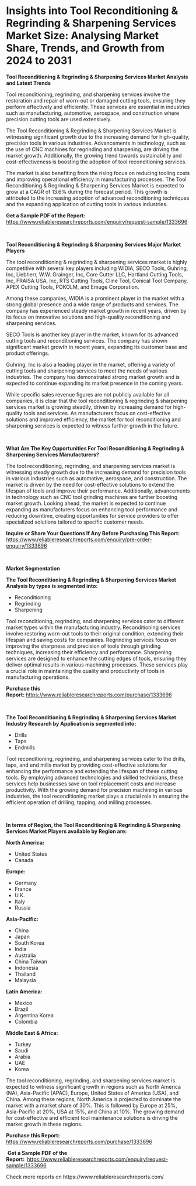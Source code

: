 <p><h1>Insights into Tool Reconditioning & Regrinding & Sharpening Services Market Size: Analysing Market Share, Trends, and Growth from 2024 to 2031</h1></p><p><strong>Tool Reconditioning & Regrinding & Sharpening Services Market Analysis and Latest Trends</strong></p>
<p><p>Tool reconditioning, regrinding, and sharpening services involve the restoration and repair of worn-out or damaged cutting tools, ensuring they perform effectively and efficiently. These services are essential in industries such as manufacturing, automotive, aerospace, and construction where precision cutting tools are used extensively.</p><p>The Tool Reconditioning & Regrinding & Sharpening Services Market is witnessing significant growth due to the increasing demand for high-quality, precision tools in various industries. Advancements in technology, such as the use of CNC machines for regrinding and sharpening, are driving the market growth. Additionally, the growing trend towards sustainability and cost-effectiveness is boosting the adoption of tool reconditioning services.</p><p>The market is also benefiting from the rising focus on reducing tooling costs and improving operational efficiency in manufacturing processes. The Tool Reconditioning & Regrinding & Sharpening Services Market is expected to grow at a CAGR of 13.6% during the forecast period. This growth is attributed to the increasing adoption of advanced reconditioning techniques and the expanding application of cutting tools in various industries.</p></p>
<p><strong>Get a Sample PDF of the Report:&nbsp;</strong> <a href="https://www.reliableresearchreports.com/enquiry/request-sample/1333696">https://www.reliableresearchreports.com/enquiry/request-sample/1333696</a></p>
<p>&nbsp;</p>
<p><strong>Tool Reconditioning & Regrinding & Sharpening Services Major Market Players</strong></p>
<p><p>The tool reconditioning & regrinding & sharpening services market is highly competitive with several key players including WIDIA, SECO Tools, Guhring, Inc, Liebherr, W.W. Grainger, Inc, Core Cutter LLC, Hartland Cutting Tools, Inc, FRAISA USA, Inc, RTS Cutting Tools, Cline Tool, Conical Tool Company, APEX Cutting Tools, POKOLM, and Emuge Corporation.</p><p>Among these companies, WIDIA is a prominent player in the market with a strong global presence and a wide range of products and services. The company has experienced steady market growth in recent years, driven by its focus on innovative solutions and high-quality reconditioning and sharpening services.</p><p>SECO Tools is another key player in the market, known for its advanced cutting tools and reconditioning services. The company has shown significant market growth in recent years, expanding its customer base and product offerings.</p><p>Guhring, Inc is also a leading player in the market, offering a variety of cutting tools and sharpening services to meet the needs of various industries. The company has demonstrated strong market growth and is expected to continue expanding its market presence in the coming years.</p><p>While specific sales revenue figures are not publicly available for all companies, it is clear that the tool reconditioning & regrinding & sharpening services market is growing steadily, driven by increasing demand for high-quality tools and services. As manufacturers focus on cost-effective solutions and improved efficiency, the market for tool reconditioning and sharpening services is expected to witness further growth in the future.</p></p>
<p>&nbsp;</p>
<p><strong>What Are The Key Opportunities For Tool Reconditioning & Regrinding & Sharpening Services Manufacturers?</strong></p>
<p><p>The tool reconditioning, regrinding, and sharpening services market is witnessing steady growth due to the increasing demand for precision tools in various industries such as automotive, aerospace, and construction. The market is driven by the need for cost-effective solutions to extend the lifespan of tools and improve their performance. Additionally, advancements in technology such as CNC tool grinding machines are further boosting market growth. Looking ahead, the market is expected to continue expanding as manufacturers focus on enhancing tool performance and reducing downtime, creating opportunities for service providers to offer specialized solutions tailored to specific customer needs.</p></p>
<p><strong>Inquire or Share Your Questions If Any Before Purchasing This Report:</strong> <a href="https://www.reliableresearchreports.com/enquiry/pre-order-enquiry/1333696">https://www.reliableresearchreports.com/enquiry/pre-order-enquiry/1333696</a></p>
<p>&nbsp;</p>
<p><strong>Market Segmentation</strong></p>
<p><strong>The Tool Reconditioning & Regrinding & Sharpening Services Market Analysis by types is segmented into:</strong></p>
<p><ul><li>Reconditioning</li><li>Regrinding</li><li>Sharpening</li></ul></p>
<p><p>Tool reconditioning, regrinding, and sharpening services cater to different market types within the manufacturing industry. Reconditioning services involve restoring worn-out tools to their original condition, extending their lifespan and saving costs for companies. Regrinding services focus on improving the sharpness and precision of tools through grinding techniques, increasing their efficiency and performance. Sharpening services are designed to enhance the cutting edges of tools, ensuring they deliver optimal results in various machining processes. These services play a crucial role in maintaining the quality and productivity of tools in manufacturing operations.</p></p>
<p><strong>Purchase this Report:&nbsp;</strong><a href="https://www.reliableresearchreports.com/purchase/1333696">https://www.reliableresearchreports.com/purchase/1333696</a></p>
<p>&nbsp;</p>
<p><strong>The Tool Reconditioning & Regrinding & Sharpening Services Market Industry Research by Application is segmented into:</strong></p>
<p><ul><li>Drills</li><li>Taps</li><li>Endmills</li></ul></p>
<p><p>Tool reconditioning, regrinding, and sharpening services cater to the drills, taps, and end mills market by providing cost-effective solutions for enhancing the performance and extending the lifespan of these cutting tools. By employing advanced technologies and skilled technicians, these services help businesses save on tool replacement costs and increase productivity. With the growing demand for precision machining in various industries, the tool reconditioning market plays a crucial role in ensuring the efficient operation of drilling, tapping, and milling processes.</p></p>
<p>&nbsp;</p>
<p><strong>In terms of Region, the Tool Reconditioning & Regrinding & Sharpening Services Market Players available by Region are:</strong></p>
<p>
    <p> <strong> North America: </strong>
        <ul>
            <li>United States</li>
            <li>Canada</li>
        </ul>
        </p> 
    <p> <strong> Europe: </strong>
        <ul>
            <li>Germany</li>
            <li>France</li>
            <li>U.K.</li>
            <li>Italy</li>
            <li>Russia</li>
        </ul>
        </p> 
    <p> <strong> Asia-Pacific: </strong>
        <ul>
            <li>China</li>
            <li>Japan</li>
            <li>South Korea</li>
            <li>India</li>
            <li>Australia</li>
            <li>China Taiwan</li>
            <li>Indonesia</li>
            <li>Thailand</li>
            <li>Malaysia</li>
        </ul>
        </p> 
    <p> <strong> Latin America: </strong>
        <ul>
            <li>Mexico</li>
            <li>Brazil</li>
            <li>Argentina Korea</li>
            <li>Colombia</li>
        </ul>
        </p> 
    <p> <strong> Middle East & Africa: </strong>
        <ul>
            <li>Turkey</li>
            <li>Saudi</li>
            <li>Arabia</li>
            <li>UAE</li>
            <li>Korea</li>
        </ul>
    </p>
    </p>
<p><p>The tool reconditioning, regrinding, and sharpening services market is expected to witness significant growth in regions such as North America (NA), Asia-Pacific (APAC), Europe, United States of America (USA), and China. Among these regions, North America is projected to dominate the market with a market share of 30%. This is followed by Europe at 25%, Asia-Pacific at 20%, USA at 15%, and China at 10%. The growing demand for cost-effective and efficient tool maintenance solutions is driving the market growth in these regions.</p></p>
<p><strong>Purchase this Report: </strong><a href="https://www.reliableresearchreports.com/purchase/1333696">https://www.reliableresearchreports.com/purchase/1333696</a></p>
<p>&nbsp;<strong>Get a Sample PDF of the Report:&nbsp;&nbsp;</strong><a href="https://www.reliableresearchreports.com/enquiry/request-sample/1333696">https://www.reliableresearchreports.com/enquiry/request-sample/1333696</a></p>
<p><strong></strong></p>
<p>Check more reports on https://www.reliableresearchreports.com/</p>